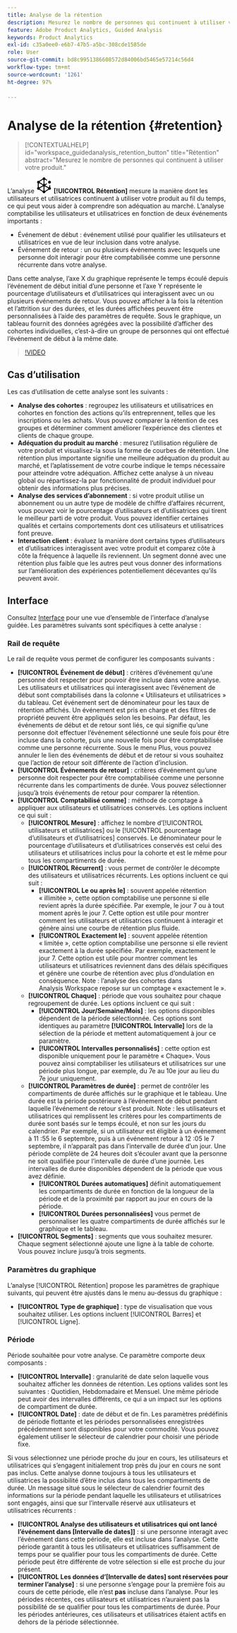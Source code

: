 ```yaml
---
title: Analyse de la rétention
description: Mesurez le nombre de personnes qui continuent à utiliser votre produit.
feature: Adobe Product Analytics, Guided Analysis
keywords: Product Analytics
exl-id: c35a0ee0-e6b7-47b5-a5bc-308cde1585de
role: User
source-git-commit: bd8c9951386608572d84006bd5465e57214c56d4
workflow-type: tm+mt
source-wordcount: '1261'
ht-degree: 97%

---
```


# Analyse de la rétention {#retention}

<!-- markdownlint-disable MD034 -->

>[!CONTEXTUALHELP]
>id="workspace_guidedanalysis_retention_button"
>title="Rétention"
>abstract="Mesurez le nombre de personnes qui continuent à utiliser votre produit."

<!-- markdownlint-enable MD034 -->

L’analyse ![Rétention](/help/assets/icons/Retention.svg) **[!UICONTROL Rétention]** mesure la manière dont les utilisateurs et utilisatrices continuent à utiliser votre produit au fil du temps, ce qui peut vous aider à comprendre son adéquation au marché. L’analyse comptabilise les utilisateurs et utilisatrices en fonction de deux événements importants :

* Événement de début : événement utilisé pour qualifier les utilisateurs et utilisatrices en vue de leur inclusion dans votre analyse.
* Événement de retour : un ou plusieurs événements avec lesquels une personne doit interagir pour être comptabilisée comme une personne récurrente dans votre analyse.

Dans cette analyse, l’axe X du graphique représente le temps écoulé depuis l’événement de début initial d’une personne et l’axe Y représente le pourcentage d’utilisateurs et d’utilisatrices qui interagissent avec un ou plusieurs événements de retour. Vous pouvez afficher à la fois la rétention et l’attrition sur des durées, et les durées affichées peuvent être personnalisées à l’aide des paramètres de requête. Sous le graphique, un tableau fournit des données agrégées avec la possibilité d’afficher des cohortes individuelles, c’est-à-dire un groupe de personnes qui ont effectué l’événement de début à la même date.

>[!VIDEO](https://video.tv.adobe.com/v/3430503/?quality=12&learn=on)


## Cas d’utilisation

Les cas d’utilisation de cette analyse sont les suivants :

* **Analyse des cohortes** : regroupez les utilisateurs et utilisatrices en cohortes en fonction des actions qu’ils entreprennent, telles que les inscriptions ou les achats. Vous pouvez comparer la rétention de ces groupes et déterminer comment améliorer l’expérience des clientes et clients de chaque groupe.
* **Adéquation du produit au marché** : mesurez l’utilisation régulière de votre produit et visualisez-la sous la forme de courbes de rétention. Une rétention plus importante signifie une meilleure adéquation du produit au marché, et l’aplatissement de votre courbe indique le temps nécessaire pour atteindre votre adéquation. Affichez cette analyse à un niveau global ou répartissez-la par fonctionnalité de produit individuel pour obtenir des informations plus précises.
* **Analyse des services d’abonnement** : si votre produit utilise un abonnement ou un autre type de modèle de chiffre d’affaires récurrent, vous pouvez voir le pourcentage d’utilisateurs et d’utilisatrices qui tirent le meilleur parti de votre produit. Vous pouvez identifier certaines qualités et certains comportements dont ces utilisateurs et utilisatrices font preuve.
* **Interaction client** : évaluez la manière dont certains types d’utilisateurs et d’utilisatrices interagissent avec votre produit et comparez côte à côte la fréquence à laquelle ils reviennent. Un segment donné avec une rétention plus faible que les autres peut vous donner des informations sur l’amélioration des expériences potentiellement décevantes qu’ils peuvent avoir.

## Interface

Consultez [Interface](../overview.md#interface) pour une vue d’ensemble de l’interface d’analyse guidée. Les paramètres suivants sont spécifiques à cette analyse :

### Rail de requête

Le rail de requête vous permet de configurer les composants suivants :

* **[!UICONTROL Événement de début]** : critères d’événement qu’une personne doit respecter pour pouvoir être incluse dans votre analyse. Les utilisateurs et utilisatrices qui interagissent avec l’événement de début sont comptabilisés dans la colonne « Utilisateurs et utilisatrices » du tableau. Cet événement sert de dénominateur pour les taux de rétention affichés. Un événement est pris en charge et des filtres de propriété peuvent être appliqués selon les besoins. Par défaut, les événements de début et de retour sont liés, ce qui signifie qu’une personne doit effectuer l’événement sélectionné une seule fois pour être incluse dans la cohorte, puis une nouvelle fois pour être comptabilisée comme une personne récurrente. Sous le menu Plus, vous pouvez annuler le lien des événements de début et de retour si vous souhaitez que l’action de retour soit différente de l’action d’inclusion.
* **[!UICONTROL Événements de retour]** : critères d’événement qu’une personne doit respecter pour être comptabilisée comme une personne récurrente dans les compartiments de durée. Vous pouvez sélectionner jusqu’à trois événements de retour pour comparer la rétention.
* **[!UICONTROL Comptabilisé comme]** : méthode de comptage à appliquer aux utilisateurs et utilisatrices conservés. Les options incluent ce qui suit :
   * **[!UICONTROL Mesure]** : affichez le nombre d’[!UICONTROL utilisateurs et utilisatrices] ou le [!UICONTROL pourcentage d’utilisateurs et d’utilisatrices] conservés. Le dénominateur pour le pourcentage d’utilisateurs et d’utilisatrices conservés est celui des utilisateurs et utilisatrices inclus pour la cohorte et est le même pour tous les compartiments de durée.
   * **[!UICONTROL Récurrent]** : vous permet de contrôler le décompte des utilisateurs et utilisatrices récurrents. Les options incluent ce qui suit :
      * **[!UICONTROL Le ou après le]** : souvent appelée rétention « illimitée », cette option comptabilise une personne si elle revient après la durée spécifiée. Par exemple, le jour 7 ou à tout moment après le jour 7. Cette option est utile pour montrer comment les utilisateurs et utilisatrices continuent à interagir et génère ainsi une courbe de rétention plus fluide.
      * **[!UICONTROL Exactement le]** : souvent appelée rétention « limitée », cette option comptabilise une personne si elle revient exactement à la durée spécifiée. Par exemple, exactement le jour 7. Cette option est utile pour montrer comment les utilisateurs et utilisatrices reviennent dans des délais spécifiques et génère une courbe de rétention avec plus d’ondulation en conséquence. Note : l’analyse des cohortes dans Analysis Workspace repose sur un comptage « exactement le ».
   * **[!UICONTROL Chaque]** : période que vous souhaitez pour chaque regroupement de durée. Les options incluent ce qui suit :
      * **[!UICONTROL Jour/Semaine/Mois]** : les options disponibles dépendent de la période sélectionnée. Ces options sont identiques au paramètre **[!UICONTROL Intervalle]** lors de la sélection de la période et mettent automatiquement à jour ce paramètre.
      * **[!UICONTROL Intervalles personnalisés]** : cette option est disponible uniquement pour le paramètre « Chaque». Vous pouvez ainsi comptabiliser les utilisateurs et utilisatrices sur une période plus longue, par exemple, du 7e au 10e jour au lieu du 7e jour uniquement.
   * **[!UICONTROL Paramètres de durée]** : permet de contrôler les compartiments de durée affichés sur le graphique et le tableau. Une durée est la période postérieure à l’événement de début pendant laquelle l’événement de retour s’est produit. Note : les utilisateurs et utilisatrices qui remplissent les critères pour les compartiments de durée sont basés sur le temps écoulé, et non sur les jours du calendrier. Par exemple, si un utilisateur est éligible à un événement à 11 :55 le 6 septembre, puis à un événement retour à 12 :05 le 7 septembre, il n’apparaît pas dans l’intervalle de durée d’un jour. Une période complète de 24 heures doit s’écouler avant que la personne ne soit qualifiée pour l’intervalle de durée d’une journée. Les intervalles de durée disponibles dépendent de la période que vous avez définie.
      * **[!UICONTROL Durées automatiques]** définit automatiquement les compartiments de durée en fonction de la longueur de la période et de la proximité par rapport au jour en cours de la période.
      * **[!UICONTROL Durées personnalisées]** vous permet de personnaliser les quatre compartiments de durée affichés sur le graphique et le tableau.
* **[!UICONTROL Segments]** : segments que vous souhaitez mesurer. Chaque segment sélectionné ajoute une ligne à la table de cohorte. Vous pouvez inclure jusqu’à trois segments.

### Paramètres du graphique

L’analyse [!UICONTROL Rétention] propose les paramètres de graphique suivants, qui peuvent être ajustés dans le menu au-dessus du graphique :

* **[!UICONTROL Type de graphique]** : type de visualisation que vous souhaitez utiliser. Les options incluent [!UICONTROL Barres] et [!UICONTROL Ligne].

### Période

Période souhaitée pour votre analyse. Ce paramètre comporte deux composants :

* **[!UICONTROL Intervalle]** : granularité de date selon laquelle vous souhaitez afficher les données de rétention. Les options valides sont les suivantes : Quotidien, Hebdomadaire et Mensuel. Une même période peut avoir des intervalles différents, ce qui a un impact sur les options de compartiment de durée.
* **[!UICONTROL Date]** : date de début et de fin. Les paramètres prédéfinis de période flottante et les périodes personnalisées enregistrées précédemment sont disponibles pour votre commodité. Vous pouvez également utiliser le sélecteur de calendrier pour choisir une période fixe.

Si vous sélectionnez une période proche du jour en cours, les utilisateurs et utilisatrices qui s’engagent initialement trop près du jour en cours ne sont pas inclus. Cette analyse donne toujours à tous les utilisateurs et utilisatrices la possibilité d’être inclus dans tous les compartiments de durée. Un message situé sous le sélecteur de calendrier fournit des informations sur la période pendant laquelle les utilisateurs et utilisatrices sont engagés, ainsi que sur l’intervalle réservé aux utilisateurs et utilisatrices récurrents :

* **[!UICONTROL Analyse des utilisateurs et utilisatrices qui ont lancé l’événement dans [Intervalle de dates]]** : si une personne interagit avec l’événement dans cette période, elle est incluse dans l’analyse. Cette période garantit à tous les utilisateurs et utilisatrices suffisamment de temps pour se qualifier pour tous les compartiments de durée. Cette période peut être différente de votre sélection si elle est proche du jour présent.
* **[!UICONTROL Les données d’[Intervalle de dates] sont réservées pour terminer l’analyse]** : si une personne s’engage pour la première fois au cours de cette période, elle n’est **pas** incluse dans l’analyse. Pour les périodes récentes, ces utilisateurs et utilisatrices n’auraient pas la possibilité de se qualifier pour tous les compartiments de durée. Pour les périodes antérieures, ces utilisateurs et utilisatrices étaient actifs en dehors de la période sélectionnée.

<!--
## Example

See below for an example of the analysis.

![Retention](../assets/retention.png)

-->